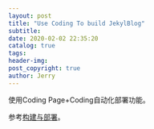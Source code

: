 ```yaml
---
layout: post
title: "Use Coding To build JekylBlog"
subtitle: 
date: 2020-02-02 22:35:20
catalog: true
tags: 
header-img: 
post_copyright: true
author: Jerry
---
```


使用Coding Page+Coding自动化部署功能。

参考[构建与部署](https://help.coding.net/docs/devops/ci/problem.html)。
